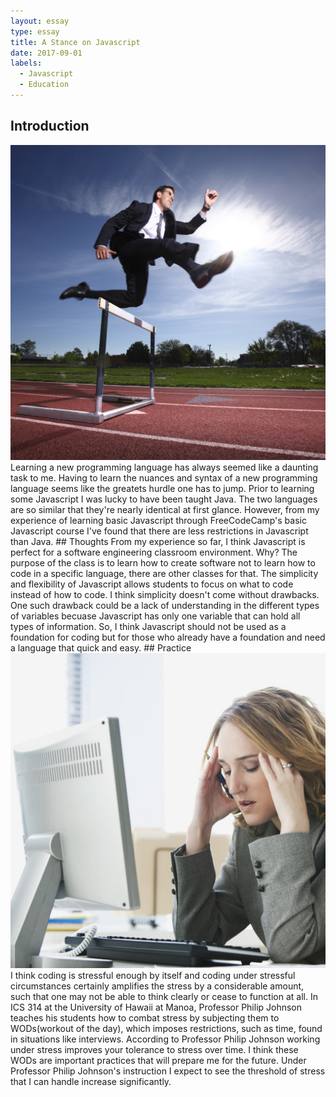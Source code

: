 ```yaml
---
layout: essay
type: essay
title: A Stance on Javascript
date: 2017-09-01
labels:
  - Javascript
  - Education
---
```


## Introduction
<img class="ui medium left floated rounded image" src="/images/hurdle.jpg">
Learning a new programming language has always seemed like a daunting task to me. Having to learn the nuances and syntax of a new programming language seems like the greatets hurdle one has to jump. Prior to learning some Javascript I was lucky to have been taught Java. The two languages are so similar that they're nearly identical at first glance. However, from my experience of learning basic Javascript through FreeCodeCamp's basic Javascript course I've found that there are less restrictions in Javascript than Java.
## Thoughts
From my experience so far, I think Javascript is perfect for a software engineering classroom environment. Why? The purpose of the class is to learn how to create software not to learn how to code in a specific language, there are other classes for that. The simplicity and flexibility of Javascript allows students to focus on what to code instead of how to code. I think simplicity doesn't come without drawbacks. One such drawback could be a lack of understanding in the different types of variables becuase Javascript has only one variable that can hold all types of information. So, I think Javascript should not be used as a foundation for coding but for those who already have a foundation and need a language that quick and easy.
## Practice
<img class="ui medium left floated rounded image" src="/images/stressful.jpg">
I think coding is stressful enough by itself and coding under stressful circumstances certainly amplifies the stress by a considerable amount, such that one may not be able to think clearly or cease to function at all. In ICS 314 at the University of Hawaii at Manoa, Professor Philip Johnson teaches his students how to combat stress by subjecting them to WODs(workout of the day), which imposes restrictions, such as time, found in situations like interviews. According to Professor Philip Johnson working under stress improves your tolerance to stress over time. I think these WODs are important practices that will prepare me for the future. Under Professor Philip Johnson's instruction I expect to see the threshold of stress that I can handle increase significantly.
